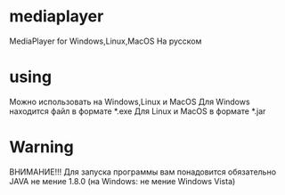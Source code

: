 # mediaplayer
MediaPlayer for Windows,Linux,MacOS
На русском
# using
Можно использовать на Windows,Linux и MacOS
Для Windows находится файл в формате *.exe
Для Linux и MacOS в формате *.jar
# Warning
ВНИМАНИЕ!!!
Для запуска программы вам понадовится обязательно JAVA не мение 1.8.0 (на Windows: не мение Windows Vista)
